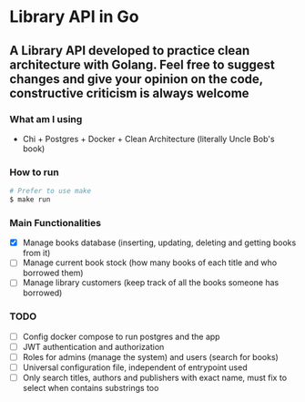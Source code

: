 # Library API in Go

A Library API developed to practice clean architecture with Golang. Feel free to suggest changes and give your opinion on the code, constructive criticism is always welcome
--- 
### What am I using
 - Chi + Postgres + Docker + Clean Architecture (literally Uncle Bob's book)

### How to run
```sh
# Prefer to use make
$ make run

```

### Main Functionalities
 - [X] Manage books database (inserting, updating, deleting and getting books from it)
 - [ ] Manage current book stock (how many books of each title and who borrowed them)
 - [ ] Manage library customers (keep track of all the books someone has borrowed)

### TODO 
 - [ ] Config docker compose to run postgres and the app
 - [ ] JWT authentication and authorization
 - [ ] Roles for admins (manage the system) and users (search for books)
 - [ ] Universal configuration file, independent of entrypoint used
 - [ ] Only search titles, authors and publishers with exact name, must fix to select when contains substrings too
